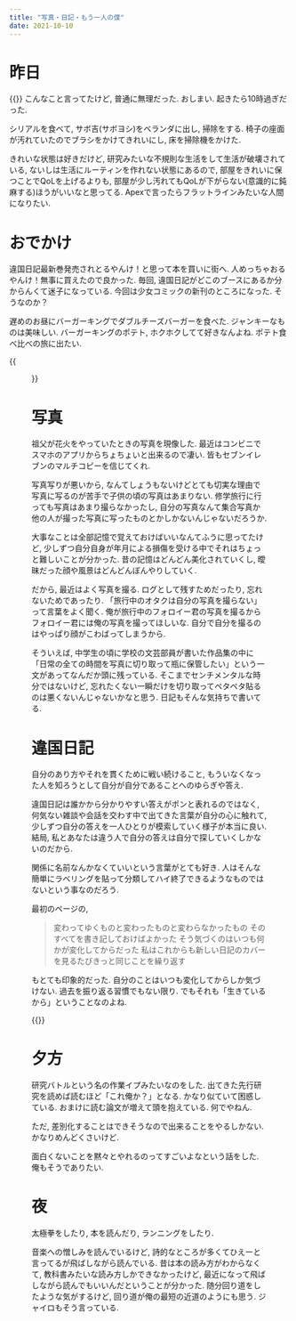 ```yaml
---
title: "写真・日記・もう一人の僕"
date: 2021-10-10
---
```


# 昨日
{{<tweet user="dango_bot" id="1446890358747504644">}}
こんなこと言ってたけど, 普通に無理だった. おしまい. 起きたら10時過ぎだった.

シリアルを食べて, サボ吉(サボヨシ)をベランダに出し, 掃除をする. 椅子の座面が汚れていたのでブラシをかけてきれいにし, 床を掃除機をかけた.

きれいな状態は好きだけど, 研究みたいな不規則な生活をして生活が破壊されている, ないしは生活にルーティンを作れない状態にあるので, 部屋をきれいに保つことでQoLを上げるよりも, 部屋が少し汚れてもQoLが下がらない(意識的に鈍麻する)ほうがいいなと思ってる. Apexで言ったらフラットラインみたいな人間になりたい.

# おでかけ
違国日記最新巻発売されとるやんけ！と思って本を買いに街へ. 人めっちゃおるやんけ！無事に買えたので良かった. 毎回, 違国日記がどこのブースにあるか分からんくて迷子になっている. 今回は少女コミックの新刊のところになった. そうなのか？

遅めのお昼にバーガーキングでダブルチーズバーガーを食べた. ジャンキーなものは美味しい. バーガーキングのポテト, ホクホクしてて好きなんよね. ポテト食べ比べの旅に出たい.

{{<figure src="/media/2021-10-10-king.jpeg" alt="lunch">}}

# 写真
祖父が花火をやっていたときの写真を現像した. 最近はコンビニでスマホのアプリからちょちょいと出来るので凄い. 皆もセブンイレブンのマルチコピーを信じてくれ.

写真写りが悪いから, なんてしょうもないけどとても切実な理由で写真に写るのが苦手で子供の頃の写真はあまりない. 修学旅行に行っても写真はあまり撮らなかったし, 自分の写真なんて集合写真か他の人が撮った写真に写ったものとかしかないんじゃないだろうか.

大事なことは全部記憶で覚えておけばいいなんてふうに思ってたけど, 少しずつ自分自身が年月による損傷を受ける中でそれはちょっと難しいことが分かった. 昔の記憶はどんどん美化されていくし, 曖昧だった顔や風景はどんどんぼんやりしていく.

だから, 最近はよく写真を撮る. ログとして残すためだったり, 忘れないためであったり. 「旅行中のオタクは自分の写真を撮らない」って言葉をよく聞く. 俺が旅行中のフォロイー君の写真を撮るからフォロイー君には俺の写真を撮ってほしいな. 自分で自分を撮るのはやっぱり顔がこわばってしまうから.

そういえば, 中学生の頃に学校の文芸部員が書いた作品集の中に「日常の全ての時間を写真に切り取って瓶に保管したい」という一文があってなんだか頭に残っている. そこまでセンチメンタルな時分ではないけど, 忘れたくない一瞬だけを切り取ってペタペタ貼るのは悪くないんじゃないかなと思う.
日記もそんな気持ちで書いてる.
# 違国日記
自分のあり方やそれを貫くために戦い続けること, もういなくなった人を知ろうとして自分が自分であることへのゆらぎや答え.

違国日記は誰かから分かりやすい答えがポンと表れるのではなく, 何気ない雑談や会話を交わす中で出てきた言葉が自分の心に触れて, 少しずつ自分の答えを一人ひとりが模索していく様子が本当に良い. 結局, 私とあなたは違う人で自分の答えは自分で探していくしかないのだから.

関係に名前なんかなくていいという言葉がとても好き. 人はそんな簡単にラベリングを貼って分類してハイ終了できるようなものではないという事なのだろう.

最初のページの,

> 変わってゆくものと変わったものと変わらなかったもの そのすべてを書き記しておけばよかった そう気づくのはいつも何かが変化してからだった 私はこれからも新しい日記のカバーを見るたびきっと同じことを繰り返す

もとても印象的だった. 自分のことはいつも変化してからしか気づけない. 過去を振り返る習慣でもない限り. でもそれも「生きているから」ということなのよね.

{{<tweet user="dango_bot" id="1447110110791155722">}}

# 夕方
研究バトルという名の作業イプみたいなのをした. 出てきた先行研究を読めば読むほど「これ俺か？」となる. かなり似ていて困惑している. おまけに読む論文が増えて頭を抱えている. 何でやねん.

ただ, 差別化することはできそうなので出来ることをやるしかない. かなりめんどくさいけど.

面白くないことを黙々とやれるのってすごいよなという話をした. 俺もそうでありたい.
# 夜
太極拳をしたり, 本を読んだり, ランニングをしたり.

音楽への憎しみを読んでいるけど, 詩的なところが多くてひえーと言ってるが飛ばしながら読んでいる. 昔は本の読み方がわからなくて, 教科書みたいな読み方しかできなかったけど, 最近になって飛ばしながら読んでもいいんだということが分かった. 随分回り道をしたような気がするけど, 回り道が俺の最短の近道のようにも思う. ジャイロもそう言っている.